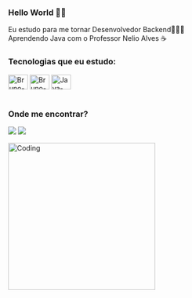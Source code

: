 ### Hello World 🤘🏼

Eu estudo para me tornar Desenvolvedor Backend👨🏻‍💻<br> 
Aprendendo Java com o Professor Nelio Alves ☕

### Tecnologias que eu estudo:
<div style="display: inline_block">
  <img align="center" alt="Bruno-Java" height="30" width="40" src="https://devicons.railway.app/i/java.svg">
  <img align="center" alt="Bruno-Git" height="30" width="40" src="https://devicons.railway.app/i/git.svg">
  <img align="center" alt="Java-Linux" height="30" width="40" src="https://cdn.jsdelivr.net/gh/devicons/devicon/icons/linux/linux-original.svg">
  </div>
<br>

### Onde me encontrar?

 <a href = "mailto:brunodsprazeres@gmail.com"><img src="https://img.shields.io/badge/-Gmail-%23333?style=for-the-badge&logo=gmail&logoColor=white" target="_blank"></a>
  <a href="https://www.linkedin.com/in/bruno-prazeres" target="_blank"><img src="https://img.shields.io/badge/-LinkedIn-%230077B5?style=for-the-badge&logo=linkedin&logoColor=white" target="_blank">
  
   <img align="center" alt="Coding" width="300" src="https://ardas-it.com/uploads/images/blogs/giph.gif">
  

 
 
 
 




